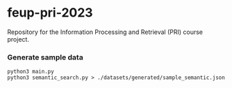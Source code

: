# feup-pri-2023
Repository for the Information Processing and Retrieval (PRI) course project.

### Generate sample data

```
python3 main.py
python3 semantic_search.py > ./datasets/generated/sample_semantic.json
```
